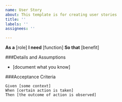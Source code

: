 ```yaml
---
name: User Story
about: This template is for creating user stories
title: ''
labels: ''
assignees: ''

---
```


**As a** [role]
**I need** [function]
**So that** [benefit]

###Details and Assumptions
* [document what you know]

###Acceptance Criteria

```gherkin
Given [some context]
When [certain action is taken]
Then [the outcome of action is observed]
```
